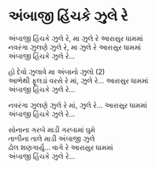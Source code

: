 # અંબાજી હિંચકે ઝુલે રે

અંબાજી હિંચકે ઝુલે રે, મા ઝુલે રે આરાસુર ધામમાં  
નવરંગા ઝુલણે ઝુલે રે, મા ઝુલે રે આરાસુર ધામમાં  
અંબાજી હિંચકે ઝુલે રે...  

હો દેવો ઝુલાવે મા અંબાનો ઝુલો (2)  
આભેથી ફૂલડાં વરસે રે માં, ઝુલે રે... આરાસુર ધામમાં  
અંબાજી હિંચકે ઝુલે રે...  

નવરંગા ઝુલણે ઝુલે રે માં, ઝુલે રે... આરાસુર ધામમાં  
અંબાજી હિંચકે ઝુલે રે...  

સોનાના ગરબે માડી ગરબામાં ઘુમે  
તાળીના તાલે માડી અંબાજી ઝુલે  
ઢોલ શણગાર્યુ... વાગે રે આરાસુર ધામમાં  
અંબાજી હિંચકે ઝુલે રે...  
